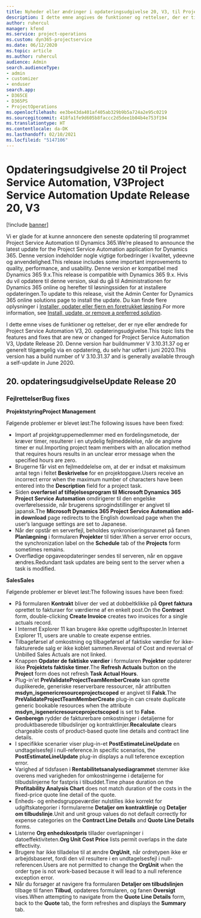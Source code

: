 ```yaml
---
title: Nyheder eller ændringer i opdateringsudgivelse 20, V3, til Project Service Automation
description: I dette emne angives de funktioner og rettelser, der er tilgængelige i opdateringsudgivelse 20 til Project Service Automation, V3
author: ruhercul
manager: kfend
ms.service: project-operations
ms.custom: dyn365-projectservice
ms.date: 06/12/2020
ms.topic: article
ms.author: ruhercul
audience: Admin
search.audienceType:
- admin
- customizer
- enduser
search.app:
- D365CE
- D365PS
- ProjectOperations
ms.openlocfilehash: ee3be43da401af405ab329b9b5a724a2e95c0219
ms.sourcegitcommit: 418fa1fe9d605b8faccc2d5dee1b04b4e753f194
ms.translationtype: HT
ms.contentlocale: da-DK
ms.lasthandoff: 02/10/2021
ms.locfileid: "5147106"
---
```

# <a name="project-service-automation-update-release-20-v3"></a><span data-ttu-id="1e6ee-103">Opdateringsudgivelse 20 til Project Service Automation, V3</span><span class="sxs-lookup"><span data-stu-id="1e6ee-103">Project Service Automation Update Release 20, V3</span></span>

[!include [banner](../includes/psa-now-project-operations.md)]

<span data-ttu-id="1e6ee-104">Vi er glade for at kunne annoncere den seneste opdatering til programmet Project Service Automation til Dynamics 365.</span><span class="sxs-lookup"><span data-stu-id="1e6ee-104">We’re pleased to announce the latest update for the Project Service Automation application for Dynamics 365.</span></span> <span data-ttu-id="1e6ee-105">Denne version indeholder nogle vigtige forbedringer i kvalitet, ydeevne og anvendelighed.</span><span class="sxs-lookup"><span data-stu-id="1e6ee-105">This release includes some important improvements to quality, performance, and usability.</span></span> <span data-ttu-id="1e6ee-106">Denne version er kompatibel med Dynamics 365 9.x.</span><span class="sxs-lookup"><span data-stu-id="1e6ee-106">This release is compatible with Dynamics 365 9.x.</span></span> <span data-ttu-id="1e6ee-107">Hvis du vil opdatere til denne version, skal du gå til Administrationen for Dynamics 365 online og herefter til løsningssiden for at installere opdateringen.</span><span class="sxs-lookup"><span data-stu-id="1e6ee-107">To update to this release, visit the Admin Center for Dynamics 365 online solutions page to install the update.</span></span> <span data-ttu-id="1e6ee-108">Du kan finde flere oplysninger i [Installer, opdater eller fjern en foretrukket løsning](https://docs.microsoft.com/power-platform/admin/install-remove-preferred-solution).</span><span class="sxs-lookup"><span data-stu-id="1e6ee-108">For more information, see [Install, update, or remove a preferred solution](https://docs.microsoft.com/power-platform/admin/install-remove-preferred-solution).</span></span>

<span data-ttu-id="1e6ee-109">I dette emne vises de funktioner og rettelser, der er nye eller ændrede for Project Service Automation V3, 20. opdateringsudgivelse.</span><span class="sxs-lookup"><span data-stu-id="1e6ee-109">This topic lists the features and fixes that are new or changed for Project Service Automation V3, Update Release 20.</span></span> <span data-ttu-id="1e6ee-110">Denne version har buildnummer V 3.10.31.37 og er generelt tilgængelig via en opdatering, du selv har udført i juni 2020.</span><span class="sxs-lookup"><span data-stu-id="1e6ee-110">This version has a build number of V 3.10.31.37 and is generally available through a self-update in June 2020.</span></span>

## <a name="update-release-20"></a><span data-ttu-id="1e6ee-111">20. opdateringsudgivelse</span><span class="sxs-lookup"><span data-stu-id="1e6ee-111">Update Release 20</span></span>

### <a name="bug-fixes"></a><span data-ttu-id="1e6ee-112">Fejlrettelser</span><span class="sxs-lookup"><span data-stu-id="1e6ee-112">Bug fixes</span></span>

<span data-ttu-id="1e6ee-113">**Projektstyring**</span><span class="sxs-lookup"><span data-stu-id="1e6ee-113">**Project Management**</span></span>

<span data-ttu-id="1e6ee-114">Følgende problemer er blevet løst:</span><span class="sxs-lookup"><span data-stu-id="1e6ee-114">The following issues have been fixed:</span></span>

- <span data-ttu-id="1e6ee-115">Import af projektgruppemedlemmer med en fordelingsmetode, der kræver timer, resulterer i en utydelig fejlmeddelelse, når de angivne timer er nul.</span><span class="sxs-lookup"><span data-stu-id="1e6ee-115">Importing project team members with an allocation method that requires hours results in an unclear error message when the specified hours are zero.</span></span>
- <span data-ttu-id="1e6ee-116">Brugerne får vist en fejlmeddelelse om, at der er indsat et maksimum antal tegn i feltet **Beskrivelse** for en projektopgave.</span><span class="sxs-lookup"><span data-stu-id="1e6ee-116">Users receive an incorrect error when the maximum number of characters have been entered into the **Description** field for a project task.</span></span>
- <span data-ttu-id="1e6ee-117">Siden **overførsel af tilføjelsesprogram til Microsoft Dynamics 365 Project Service Automation** omdirigerer til den engelske overførelsesside, når brugerens sprogindstillinger er angivet til japansk.</span><span class="sxs-lookup"><span data-stu-id="1e6ee-117">The **Microsoft Dynamics 365 Project Service Automation add-in download** page redirects to the English download page when the user’s language settings are set to Japanese.</span></span>
- <span data-ttu-id="1e6ee-118">Når der opstår en serverfejl, beholdes synkroniseringsnavnet på fanen **Planlægning** i formularen **Projekter** til tider.</span><span class="sxs-lookup"><span data-stu-id="1e6ee-118">When a server error occurs, the synchronization label on the **Schedule** tab of the **Projects** form sometimes remains.</span></span>
- <span data-ttu-id="1e6ee-119">Overflødige opgaveopdateringer sendes til serveren, når en opgave ændres.</span><span class="sxs-lookup"><span data-stu-id="1e6ee-119">Redundant task updates are being sent to the server when a task is modified.</span></span>

<span data-ttu-id="1e6ee-120">**Sales**</span><span class="sxs-lookup"><span data-stu-id="1e6ee-120">**Sales**</span></span>

<span data-ttu-id="1e6ee-121">Følgende problemer er blevet løst:</span><span class="sxs-lookup"><span data-stu-id="1e6ee-121">The following issues have been fixed:</span></span>

- <span data-ttu-id="1e6ee-122">På formularen **Kontrakt** bliver der ved at dobbeltklikke på **Opret faktura** oprettet to fakturaer for værdierne af en enkelt post.</span><span class="sxs-lookup"><span data-stu-id="1e6ee-122">On the **Contract** form, double-clicking **Create Invoice** creates two invoices for a single actuals record.</span></span>
- <span data-ttu-id="1e6ee-123">I Internet Explorer 11 kan brugere ikke oprette udgiftsposter.</span><span class="sxs-lookup"><span data-stu-id="1e6ee-123">In Internet Explorer 11, users are unable to create expense entries.</span></span>
- <span data-ttu-id="1e6ee-124">Tilbageførsel af omkostning og tilbageførsel af faktiske værdier for ikke-fakturerede salg er ikke koblet sammen.</span><span class="sxs-lookup"><span data-stu-id="1e6ee-124">Reversal of Cost and reversal of Unbilled Sales Actuals are not linked.</span></span>
- <span data-ttu-id="1e6ee-125">Knappen **Opdater de faktiske værdier** i formularen **Projekter** opdaterer ikke **Projektets faktiske timer**.</span><span class="sxs-lookup"><span data-stu-id="1e6ee-125">The **Refresh Actuals** button on the **Project** form does not refresh **Task Actual Hours**.</span></span>
- <span data-ttu-id="1e6ee-126">Plug-in'et **PreValidateProjectTeamMemberCreate** kan oprette duplikerede, generiske reserverbare ressourcer, når attributten **msdyn_isgenericresourceprojectscoped** er angivet til **Falsk**.</span><span class="sxs-lookup"><span data-stu-id="1e6ee-126">The **PreValidateProjectTeamMemberCreate** plug-in can create duplicate generic bookable resources when the attribute **msdyn_isgenericresourceprojectscoped** is set to **False**.</span></span>
- <span data-ttu-id="1e6ee-127">**Genberegn** rydder de fakturerbare omkostninger i detaljerne for produktbaserede tilbudslinjer og kontraktlinjer.</span><span class="sxs-lookup"><span data-stu-id="1e6ee-127">**Recalculate** clears chargeable costs of product-based quote line details and contract line details.</span></span>
- <span data-ttu-id="1e6ee-128">I specifikke scenarier viser plug-in-et **PostEstimateLineUpdate** en undtagelsesfejl i null-reference.</span><span class="sxs-lookup"><span data-stu-id="1e6ee-128">In specific scenarios, the **PostEstimateLineUpdate** plug-in displays a null teference exception error.</span></span>
- <span data-ttu-id="1e6ee-129">Varighed af tidsfasen i **Rentabilitetsanalysediagrammet** stemmer ikke overens med varigheden for omkostningerne i detaljerne for tilbudslinjerne for fastpris i tilbuddet.</span><span class="sxs-lookup"><span data-stu-id="1e6ee-129">Time phase duration on the **Profitability Analysis Chart** does not match duration of the costs in the fixed-price quote line detail of the quote.</span></span>
- <span data-ttu-id="1e6ee-130">Enheds- og enhedsgruppeværdier nulstilles ikke korrekt for udgiftskategorier i formularerne **Detaljer om kontraktlinje** og **Detaljer om tilbudslinje**.</span><span class="sxs-lookup"><span data-stu-id="1e6ee-130">Unit and unit group values do not default correctly for expense categories on the **Contract Line Details** and **Quote Line Details** forms.</span></span>
- <span data-ttu-id="1e6ee-131">Listerne **Org enhedskostpris** tillader overlapninger i datoeffektiviteten.</span><span class="sxs-lookup"><span data-stu-id="1e6ee-131">**Org Unit Cost Price** lists permit overlaps in the date effectivity.</span></span>
- <span data-ttu-id="1e6ee-132">Brugere har ikke tilladelse til at ændre **OrgUnit**, når ordretypen ikke er arbejdsbaseret, fordi den vil resultere i en undtagelsesfejl i null-referencen.</span><span class="sxs-lookup"><span data-stu-id="1e6ee-132">Users are not permitted to change the **OrgUnit** when the order type is not work-based because it will lead to a null reference exception error.</span></span>
- <span data-ttu-id="1e6ee-133">Når du forsøger at navigere fra formularen **Detaljer om tilbudslinjen** tilbage til fanen **Tilbud**, opdateres formularen, og fanen **Oversigt** vises.</span><span class="sxs-lookup"><span data-stu-id="1e6ee-133">When attempting to navigate from the **Quote Line Details** form, back to the **Quote** tab, the form refreshes and displays the **Summary** tab.</span></span>
